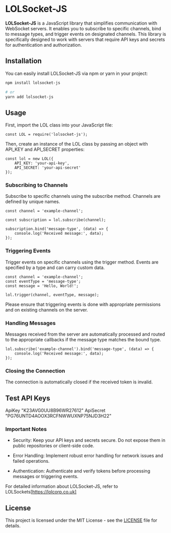 # LOLSocket-JS

**LOLSocket-JS** is a JavaScript library that simplifies communication with WebSocket servers. It enables you to subscribe to specific channels, bind to message types, and trigger events on designated channels. This library is specifically designed to work with servers that require API keys and secrets for authentication and authorization.

## Installation

You can easily install LOLSocket-JS via npm or yarn in your project:

```bash
npm install lolsocket-js

# or
yarn add lolsocket-js
```

## Usage

First, import the LOL class into your JavaScript file:

```
const LOL = require('lolsocket-js');
```
Then, create an instance of the LOL class by passing an object with API_KEY and API_SECRET properties:

```
const lol = new LOL({
    API_KEY: 'your-api-key',
    API_SECRET: 'your-api-secret'
});

```
### Subscribing to Channels

Subscribe to specific channels using the subscribe method. Channels are defined by unique names.

```
const channel = 'example-channel';

const subscription = lol.subscribe(channel);

subscription.bind('message-type', (data) => {
    console.log('Received message:', data);
});

```

### Triggering Events

Trigger events on specific channels using the trigger method. Events are specified by a type and can carry custom data.

```
const channel = 'example-channel';
const eventType = 'message-type';
const message = 'Hello, World!';

lol.trigger(channel, eventType, message);
```
Please ensure that triggering events is done with appropriate permissions and on existing channels on the server.

### Handling Messages

Messages received from the server are automatically processed and routed to the appropriate callbacks if the message type matches the bound type.

```
lol.subscribe('example-channel').bind('message-type', (data) => {
    console.log('Received message:', data);
});
```
### Closing the Connection

The connection is automatically closed if the received token is invalid.

## Test API Keys

ApiKey "K23AVG0UU8B96WR27612"
ApiSecret "PG76UNTD4AOOX3RCFNWWUXNP75NJD3H22"

### Important Notes

* Security: Keep your API keys and secrets secure. Do not expose them in public repositories or client-side code.

* Error Handling: Implement robust error handling for network issues and failed operations.

* Authentication: Authenticate and verify tokens before processing messages or triggering events.

For detailed information about LOLSocket-JS, refer to LOLSockets[https://lolcorp.co.uk] 

## License
This project is licensed under the MIT License - see the [LICENSE](LICENSE) file for details.
